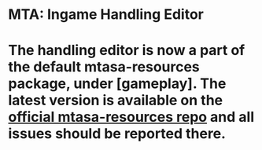 MTA: Ingame Handling Editor
=====
# The handling editor is now a part of the default mtasa-resources package, under [gameplay]. The latest version is available on the [official mtasa-resources repo](https://github.com/multitheftauto/mtasa-resources) and all issues should be reported there.
